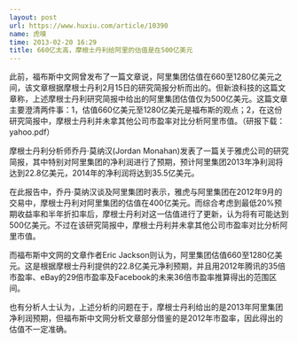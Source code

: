 ```yaml
---
layout: post
url: https://www.huxiu.com/article/10390
name: 虎嗅
time: 2013-02-20 16:29
title: 660亿太高，摩根士丹利给阿里的估值是在500亿美元
---
```

此前，福布斯中文网曾发布了一篇文章说，阿里集团估值在660至1280亿美元之间，该文章根据摩根士丹利2月15日的研究简报分析而出的。但新浪科技的这篇文章称，上述摩根士丹利研究简报中给出的阿里集团估值仅为500亿美元。这篇文章主要澄清两件事：1，估值660亿美元至1280亿美元是福布斯的观点；2，在这份研究简报中，摩根士丹利并未拿其他公司市盈率对比分析阿里市值。（研报下载：yahoo.pdf）

摩根士丹利分析师乔丹·莫纳汉(Jordan Monahan)发表了一篇关于雅虎公司的研究简报，其中特别对阿里集团的净利润进行了预期，预计阿里集团2013年净利润将达到22.8亿美元，2014年的净利润将达到35.5亿美元。

在此报告中，乔丹·莫纳汉谈及阿里集团时表示，雅虎与阿里集团在2012年9月的交易中，摩根士丹利对阿里集团的估值在400亿美元。而综合考虑到最低20%预期收益率和半年折扣率后，摩根士丹利对这一估值进行了更新，认为将有可能达到500亿美元。不过在该研究简报中，摩根士丹利并未拿其他公司市盈率对比分析阿里市值。

而福布斯中文网的文章作者Eric Jackson则认为，阿里集团估值660至1280亿美元。这是根据摩根士丹利提供的22.8亿美元净利预期，并且用2012年腾讯的35倍市盈率、eBay的29倍市盈率及Facebook的未来36倍市盈率推算得出的范围区间。

也有分析人士认为，上述分析的问题在于，摩根士丹利给出的是2013年阿里集团净利润预期，但福布斯中文网分析文章部分借鉴的是2012年市盈率，因此得出的估值不一定准确。

